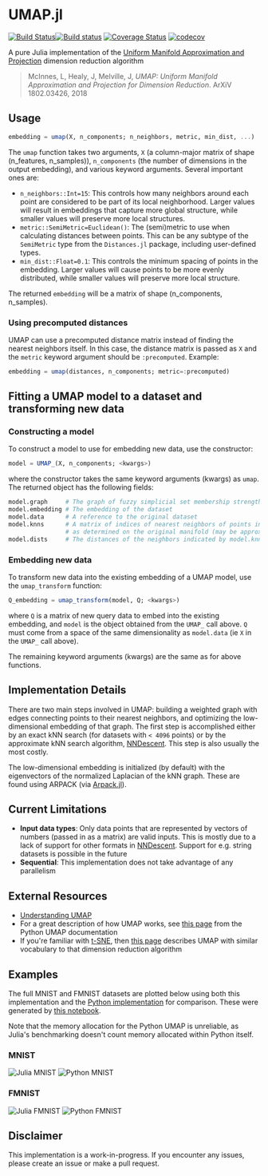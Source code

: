 # UMAP.jl
[![Build Status](https://travis-ci.com/dillondaudert/UMAP.jl.svg?branch=master)](https://travis-ci.com/dillondaudert/UMAP.jl)[![Build status](https://ci.appveyor.com/api/projects/status/bd8r74ingfos7166?svg=true)](https://ci.appveyor.com/project/dillondaudert/umap-jl)
[![Coverage Status](https://coveralls.io/repos/github/dillondaudert/UMAP.jl/badge.svg?branch=master)](https://coveralls.io/github/dillondaudert/UMAP.jl?branch=master) [![codecov](https://codecov.io/gh/dillondaudert/UMAP.jl/branch/master/graph/badge.svg)](https://codecov.io/gh/dillondaudert/UMAP.jl)

A pure Julia implementation of the [Uniform Manifold Approximation and Projection](https://arxiv.org/abs/1802.03426) dimension reduction
algorithm

> McInnes, L, Healy, J, Melville, J, *UMAP: Uniform Manifold Approximation and Projection for
> Dimension Reduction*. ArXiV 1802.03426, 2018

## Usage
```jl
embedding = umap(X, n_components; n_neighbors, metric, min_dist, ...)
```
The `umap` function takes two arguments, `X` (a column-major matrix of shape (n_features, n_samples)), `n_components` (the number of dimensions in the output embedding), and various keyword arguments. Several important ones are:
- `n_neighbors::Int=15`: This controls how many neighbors around each point are considered to be part of its local neighborhood. Larger values will result in embeddings that capture more global structure, while smaller values will preserve more local structures.
- `metric::SemiMetric=Euclidean()`: The (semi)metric to use when calculating distances between points. This can be any subtype of the `SemiMetric` type from the `Distances.jl` package, including user-defined types.
- `min_dist::Float=0.1`: This controls the minimum spacing of points in the embedding. Larger values will cause points to be more evenly distributed, while smaller values will preserve more local structure.

The returned `embedding` will be a matrix of shape (n_components, n_samples).

### Using precomputed distances
UMAP can use a precomputed distance matrix instead of finding the nearest neighbors itself. In this case, the distance matrix is passed as `X` and the `metric` keyword argument should be `:precomputed`. Example:

```jl
embedding = umap(distances, n_components; metric=:precomputed)
```

## Fitting a UMAP model to a dataset and transforming new data

### Constructing a model
To construct a model to use for embedding new data, use the constructor:
```jl
model = UMAP_(X, n_components; <kwargs>)
```
where the constructor takes the same keyword arguments (kwargs) as `umap`. The returned object has the following fields:
```jl
model.graph     # The graph of fuzzy simplicial set membership strengths of each point in the dataset
model.embedding # The embedding of the dataset
model.data      # A reference to the original dataset
model.knns      # A matrix of indices of nearest neighbors of points in the dataset,
                # as determined on the original manifold (may be approximate)
model.dists     # The distances of the neighbors indicated by model.knns
```

### Embedding new data
To transform new data into the existing embedding of a UMAP model, use the `umap_transform` function:
```jl
Q_embedding = umap_transform(model, Q; <kwargs>)
```
where `Q` is a matrix of new query data to embed into the existing embedding, and `model` is the object obtained from the `UMAP_` call above. `Q` must come from a space of the same dimensionality as `model.data` (ie `X` in the `UMAP_` call above).

The remaining keyword arguments (kwargs) are the same as for above functions.

## Implementation Details
There are two main steps involved in UMAP: building a weighted graph with edges connecting points to their nearest neighbors, and optimizing the low-dimensional embedding of that graph. The first step is accomplished either by an exact kNN search (for datasets with `< 4096` points) or by the approximate kNN search algorithm, [NNDescent](https://github.com/dillondaudert/NearestNeighborDescent.jl). This step is also usually the most costly.

The low-dimensional embedding is initialized (by default) with the eigenvectors of the normalized Laplacian of the kNN graph. These are found using ARPACK (via [Arpack.jl](https://github.com/JuliaLinearAlgebra/Arpack.jl)).

## Current Limitations
- **Input data types**: Only data points that are represented by vectors of numbers (passed in as a matrix) are valid inputs. This is mostly due to a lack of support for other formats in [NNDescent](https://github.com/dillondaudert/NearestNeighborDescent.jl). Support for e.g. string datasets is possible in the future
- **Sequential**: This implementation does not take advantage of any parallelism

## External Resources
- [Understanding UMAP](https://pair-code.github.io/understanding-umap/)
- For a great description of how UMAP works, see [this page](https://umap-learn.readthedocs.io/en/latest/how_umap_works.html) from the Python UMAP documentation
- If you're familiar with [t-SNE](https://lvdmaaten.github.io/tsne/), then [this page](https://jlmelville.github.io/uwot/umap-for-tsne.html) describes UMAP with similar vocabulary to that dimension reduction algorithm

## Examples
The full MNIST and FMNIST datasets are plotted below using both this implementation and the [Python implementation](github.com/lmcinnes/umap) for comparison. These were generated by [this notebook](PlotMNIST.ipynb).

Note that the memory allocation for the Python UMAP is unreliable, as Julia's benchmarking doesn't count memory allocated within Python itself.
### MNIST
![Julia MNIST](img/mnist_julia.png)
![Python MNIST](img/mnist_python.png)

### FMNIST
![Julia FMNIST](img/fmnist_julia.png)
![Python FMNIST](img/fmnist_python.png)

## Disclaimer
This implementation is a work-in-progress. If you encounter any issues, please create
an issue or make a pull request.

